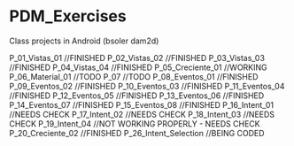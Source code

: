 # PDM_Exercises
Class projects in Android (bsoler dam2d)

P_01_Vistas_01 		//FINISHED
P_02_Vistas_02 		//FINISHED
P_03_Vistas_03 		//FINISHED
P_04_Vistas_04 		//FINISHED
P_05_Creciente_01 	//WORKING
P_06_Material_01 	//TODO
P_07				//TODO
P_08_Eventos_01		//FINISHED
P_09_Eventos_02		//FINISHED
P_10_Eventos_03		//FINISHED
P_11_Eventos_04		//FINISHED
P_12_Eventos_05		//FINISHED
P_13_Eventos_06		//FINISHED
P_14_Eventos_07		//FINISHED
P_15_Eventos_08		//FINISHED
P_16_Intent_01		//NEEDS CHECK
P_17_Intent_02		//NEEDS CHECK
P_18_Intent_03		//NEEDS CHECK
P_19_Intent_04		//NOT WORKING PROPERLY - NEEDS CHECK
P_20_Creciente_02	//FINISHED
P_26_Intent_Selection	//BEING CODED
